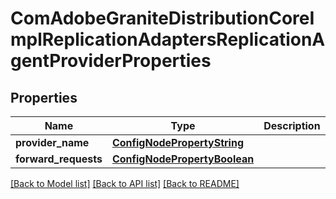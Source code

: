 # ComAdobeGraniteDistributionCoreImplReplicationAdaptersReplicationAgentProviderProperties

## Properties
Name | Type | Description | Notes
------------ | ------------- | ------------- | -------------
**provider_name** | [**ConfigNodePropertyString**](ConfigNodePropertyString.md) |  | [optional] 
**forward_requests** | [**ConfigNodePropertyBoolean**](ConfigNodePropertyBoolean.md) |  | [optional] 

[[Back to Model list]](../README.md#documentation-for-models) [[Back to API list]](../README.md#documentation-for-api-endpoints) [[Back to README]](../README.md)


